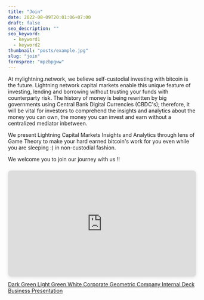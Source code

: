 ```yaml
---
title: "Join"
date: 2022-08-09T20:01:06+07:00
draft: false
seo_description: ""
seo_keyword:
  - keyword1
  - keyword2
thumbnail: "posts/example.jpg"
slug: "join"
formspree: "mpzbpgww"
---
```

At mylightning.network, we believe self-custodial investing with bitcoin is the future. Lightning network capital markets enable this unique feature of investing, lending and borrowing without trusting your funds with counterparty risk. The history of money is being rewritten by big governments using Central Bank Digital Currencies (CBDC's); therefore, it will be vital for investors to comprehend the insights and analytics about the money you can own, the money you can invest and earn without a centralized mediator inbetween.

We present Lightning Capital Markets Insights and Analytics through lens of Game Theory to make your hard earned bitcoin's work for you even while you are sleeping :) in non-custodial fashion.

We welcome you to join our journey with us !! 
<html>
<div style="position: relative; width: 100%; height: 0; padding-top: 56.2500%;
 padding-bottom: 0; box-shadow: 0 2px 8px 0 rgba(63,69,81,0.16); margin-top: 1.6em; margin-bottom: 0.9em; overflow: hidden;
 border-radius: 8px; will-change: transform;">
  <iframe loading="lazy" style="position: absolute; width: 100%; height: 100%; top: 0; left: 0; border: none; padding: 0;margin: 0;"
    src="https:&#x2F;&#x2F;www.canva.com&#x2F;design&#x2F;DAFR3BZMPPA&#x2F;view?embed" allowfullscreen="allowfullscreen" allow="fullscreen">
  </iframe>
</div>
<a href="https:&#x2F;&#x2F;www.canva.com&#x2F;design&#x2F;DAFR3BZMPPA&#x2F;view?utm_content=DAFR3BZMPPA&amp;utm_campaign=designshare&amp;utm_medium=embeds&amp;utm_source=link" target="_blank" rel="noopener">Dark Green Light Green White Corporate Geometric Company Internal Deck Business Presentation</a> 
</html>


